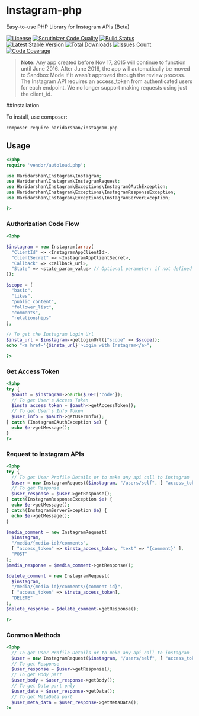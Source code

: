 # Instagram-php
Easy-to-use PHP Library for Instagram APIs (Beta)

[![License](https://img.shields.io/packagist/l/haridarshan/instagram-php.svg?style=flat)](https://packagist.org/packages/haridarshan/instagram-php) [![Scrutinizer Code Quality](https://scrutinizer-ci.com/g/haridarshan/instagram-php/badges/quality-score.png?b=master)](https://scrutinizer-ci.com/g/haridarshan/instagram-php/?branch=master) [![Build Status](https://scrutinizer-ci.com/g/haridarshan/instagram-php/badges/build.png?b=master)](https://scrutinizer-ci.com/g/haridarshan/instagram-php/build-status/master) [![Latest Stable Version](https://img.shields.io/packagist/v/haridarshan/instagram-php.svg)](https://packagist.org/packages/haridarshan/instagram-php) [![Total Downloads](http://img.shields.io/packagist/dm/haridarshan/instagram-php.svg?style=flat)](https://packagist.org/packages/haridarshan/instagram-php) [![Issues Count](https://img.shields.io/github/issues/haridarshan/instagram-php.svg)](https://github.com/haridarshan/instagram-php/issues) [![Code Coverage](https://scrutinizer-ci.com/g/haridarshan/instagram-php/badges/coverage.png?b=master)](https://scrutinizer-ci.com/g/haridarshan/instagram-php/?branch=master)

> **Note:** Any app created before Nov 17, 2015 will continue to function until June 2016. After June 2016, the app will automatically be moved to Sandbox Mode if it wasn't approved through the review process. The Instagram API requires an access_token from authenticated users for each endpoint. We no longer support making requests using just the client_id.

##Installation

To install, use composer:

```
composer require haridarshan/instagram-php
```

## Usage

```php
<?php
require 'vendor/autoload.php';

use Haridarshan\Instagram\Instagram;
use Haridarshan\Instagram\InstagramRequest;
use Haridarshan\Instagram\Exceptions\InstagramOAuthException;
use Haridarshan\Instagram\Exceptions\InstagramResponseException;
use Haridarshan\Instagram\Exceptions\InstagramServerException;

?>
```

### Authorization Code Flow

```php
<?php 

$instagram = new Instagram(array(
  "ClientId" => <InstagramAppClientId>,
  "ClientSecret" => <InstagramAppClientSecret>,
  "Callback" => <callback_url>,
  "State" => <state_param_value> // Optional parameter: if not defined it will generate a random string
));

$scope = [
  "basic",
  "likes",
  "public_content",
  "follower_list", 
  "comments", 
  "relationships"
];

// To get the Instagram Login Url
$insta_url = $instagram->getLoginUrl(["scope" => $scope]);
echo "<a href='{$insta_url}'>Login with Instagram</a>";

?>
```

### Get Access Token

```php
<?php
try {
  $oauth = $instagram->oauth($_GET['code']);
  // To get User's Access Token
  $insta_access_token = $oauth->getAccessToken();
  // To get User's Info Token
  $user_info = $oauth->getUserInfo();
} catch (InstagramOAuthException $e) {
  echo $e->getMessage();
}
?>
```

### Request to Instagram APIs

```php
<?php
try {
  // To get User Profile Details or to make any api call to instagram
  $user = new InstagramRequest($instagram, "/users/self", [ "access_token" => $insta_access_token ]);
  // To get Response
  $user_response = $user->getResponse();
} catch(InstagramResponseException $e) {
  echo $e->getMessage();
} catch(InstagramServerException $e) {
  echo $e->getMessage();
}

$media_comment = new InstagramRequest(
  $instagram,
  "/media/{media-id}/comments", 
  [ "access_token" => $insta_access_token, "text" => "{comment}" ], 
  "POST"
);
$media_response = $media_comment->getResponse();

$delete_comment = new InstagramRequest(
  $instagram,
  "/media/{media-id}/comments/{comment-id}", 
  [ "access_token" => $insta_access_token], 
  "DELETE"
);
$delete_response = $delete_comment->getResponse();

?>
```

### Common Methods 

```php
<?php
  // To get User Profile Details or to make any api call to instagram
  $user = new InstagramRequest($instagram, "/users/self", [ "access_token" => $insta_access_token ]);
  // To get Response
  $user_response = $user->getResponse();
  // To get Body part
  $user_body = $user_response->getBody();
  // To get Data part only
  $user_data = $user_response->getData();
  // To get MetaData part
  $user_meta_data = $user_response->getMetaData();
?>
```
